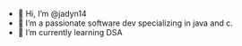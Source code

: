 - 👋 Hi, I’m @jadyn14
- 👀 I’m a passionate software dev specializing in java and c.
- 🌱 I’m currently learning DSA
<!---
jadyn14/jadyn14 is a ✨ special ✨ repository because its `README.md` (this file) appears on your GitHub profile.
You can click the Preview link to take a look at your changes.
--->
